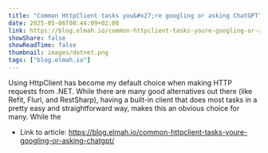 ```yaml
---
title: "Common HttpClient tasks you&#x27;re googling or asking ChatGPT"
date: 2025-05-06T08:44:09+02:00
link: https://blog.elmah.io/common-httpclient-tasks-youre-googling-or-asking-chatgpt/
showShare: false
showReadTime: false
thumbnail: images/dotnet.png
tags: ["blog.elmah.io"]
---
```

Using HttpClient has become my default choice when making HTTP requests from .NET. While there are many good alternatives out there (like Refit, Flurl, and RestSharp), having a built-in client that does most tasks in a pretty easy and straightforward way, makes this an obvious choice for many. While the

- Link to article: https://blog.elmah.io/common-httpclient-tasks-youre-googling-or-asking-chatgpt/